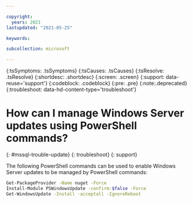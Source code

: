 ```yaml
---

copyright:
  years: 2021
lastupdated: "2021-05-25"

keywords:

subcollection: microsoft

---
```


{:tsSymptoms: .tsSymptoms}
{:tsCauses: .tsCauses}
{:tsResolve: .tsResolve}
{:shortdesc: .shortdesc}
{:screen: .screen}
{:support: data-reuse='support'}
{:codeblock: .codeblock}
{:pre: .pre}
{:note:.deprecated}
{:troubleshoot: data-hd-content-type='troubleshoot'}

# How can I manage Windows Server updates using PowerShell commands?
{: #mssql-trouble-update}
{: troubleshoot}
{: support}

The following PowerShell commands can be used to enable Windows Server updates to be managed by PowerShell commands:

```sh
Get-PackageProvider -Name nuget -Force
Install-Module PSWindowsUpdate -confirm:$false -Force
Get-WindowsUpdate -Install -acceptall -IgnoreReboot
```
